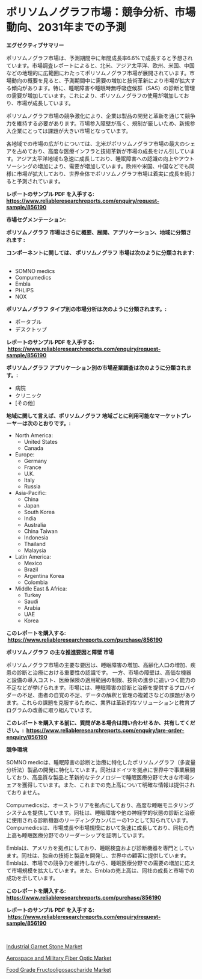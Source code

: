 <p><h1>ポリソムノグラフ市場：競争分析、市場動向、2031年までの予測</h1></p><p><strong>エグゼクティブサマリー</strong></p>
<p><p>ポリソムノグラフ市場は、予測期間中に年間成長率6.6%で成長すると予想されています。市場調査レポートによると、北米、アジア太平洋、欧州、米国、中国などの地理的に広範囲にわたってポリソムノグラフ市場が展開されています。市場動向の概要を見ると、予測期間中に需要の増加と技術革新により市場が拡大する傾向があります。特に、睡眠障害や睡眠時無呼吸症候群（SAS）の診断と管理の需要が増加しています。これにより、ポリソムノグラフの使用が増加しており、市場が成長しています。</p><p>ポリソムノグラフ市場の競争激化により、企業は製品の開発と革新を通じて競争力を維持する必要があります。市場参入障壁が高く、規制が厳しいため、新規参入企業にとっては課題が大きい市場となっています。</p><p>各地域での市場の広がりについては、北米がポリソムノグラフ市場の最大のシェアを占めており、高度な医療インフラと技術革新が市場の成長をけん引しています。アジア太平洋地域も急速に成長しており、睡眠障害への認識の向上やアウトソーシングの増加により、需要が増加しています。欧州や米国、中国などでも同様に市場が拡大しており、世界全体でポリソムノグラフ市場は着実に成長を続けると予測されています。</p></p>
<p><strong>レポートのサンプル PDF を入手する: <a href="https://www.reliableresearchreports.com/enquiry/request-sample/856190">https://www.reliableresearchreports.com/enquiry/request-sample/856190</a></strong></p>
<p><strong>市場セグメンテーション:</strong></p>
<p><strong> ポリソムノグラフ 市場はさらに概要、展開、アプリケーション、地域に分類されます :</strong></p>
<p><strong>コンポーネントに関しては、 ポリソムノグラフ 市場は次のように分類されます: &nbsp;</strong></p>
<p><ul><li>SOMNO medics</li><li>Compumedics</li><li>Embla</li><li>PHLIPS</li><li>NOX</li></ul></p>
<p><strong> ポリソムノグラフ タイプ別の市場分析は次のように分類されます。:</strong></p>
<p><ul><li>ポータブル</li><li>デスクトップ</li></ul></p>
<p><strong>レポートのサンプル PDF を入手する: &nbsp;<a href="https://www.reliableresearchreports.com/enquiry/request-sample/856190">https://www.reliableresearchreports.com/enquiry/request-sample/856190</a></strong></p>
<p><strong> ポリソムノグラフ アプリケーション別の市場産業調査は次のように分類されます。:</strong></p>
<p><ul><li>病院</li><li>クリニック</li><li>[その他]</li></ul></p>
<p><strong>地域に関して言えば、ポリソムノグラフ 地域ごとに利用可能なマーケットプレーヤーは次のとおりです。:</strong></p>
<p><ul>
    <li>
        North America:
        <ul>
            <li>United States</li>
            <li>Canada</li>
        </ul>
    </li>
    <li>
        Europe:
        <ul>
            <li>Germany</li>
            <li>France</li>
            <li>U.K.</li>
            <li>Italy</li>
            <li>Russia</li>
        </ul>
    </li>
    <li>
        Asia-Pacific:
        <ul>
            <li>China</li>
            <li>Japan</li>
            <li>South Korea</li>
            <li>India</li>
            <li>Australia</li>
            <li>China Taiwan</li>
            <li>Indonesia</li>
            <li>Thailand</li>
            <li>Malaysia</li>
        </ul>
    </li>
    <li>
        Latin America:
        <ul>
            <li>Mexico</li>
            <li>Brazil</li>
            <li>Argentina Korea</li>
            <li>Colombia</li>
        </ul>
    </li>
    <li>
        Middle East & Africa:
        <ul>
            <li>Turkey</li>
            <li>Saudi</li>
            <li>Arabia</li>
            <li>UAE</li>
            <li>Korea</li>
        </ul>
    </li>
    </ul></p>
<p><strong>このレポートを購入する: &nbsp;<a href="https://www.reliableresearchreports.com/purchase/856190">https://www.reliableresearchreports.com/purchase/856190</a></strong></p>
<p><strong>ポリソムノグラフ の主な推進要因と障壁 市場</strong></p>
<p><p>ポリソムノグラフ市場の主要な要因は、睡眠障害の増加、高齢化人口の増加、疾患の診断と治療における重要性の認識です。 一方、市場の障壁は、高価な機器と設備の導入コスト、医療保険の適用範囲の制限、技術の進歩に追いつく能力の不足などが挙げられます。市場には、睡眠障害の診断と治療を提供するプロバイダーの不足、患者の自覚の不足、データの解釈と管理の複雑さなどの課題があります。これらの課題を克服するために、業界は革新的なソリューションと教育プログラムの改善に取り組んでいます。</p></p>
<p><strong>このレポートを購入する前に、質問がある場合は問い合わせるか、共有してください。:&nbsp; <a href="https://www.reliableresearchreports.com/enquiry/pre-order-enquiry/856190">https://www.reliableresearchreports.com/enquiry/pre-order-enquiry/856190</a></strong></p>
<p><strong>競争環境</strong></p>
<p><p>SOMNO medicは、睡眠障害の診断と治療に特化したポリソムノグラフ（多変量分析法）製品の開発に特化しています。同社はドイツを拠点に世界中で事業展開しており、高品質な製品と革新的なテクノロジーで睡眠医療分野で大きな市場シェアを獲得しています。また、これまでの売上高について明確な情報は提供されておりません。</p><p>Compumedicsは、オーストラリアを拠点にしており、高度な睡眠モニタリングシステムを提供しています。同社は、睡眠障害や他の神経学的状態の診断と治療に使用される診断機器のリーディングカンパニーの1つとして知られています。Compumedicsは、市場成長や市場規模において急速に成長しており、同社の売上高も睡眠医療分野でのリーダーシップを証明しています。</p><p>Emblaは、アメリカを拠点にしており、睡眠検査および診断機器を専門としています。同社は、独自の技術と製品を開発し、世界中の顧客に提供しています。Emblaは、市場での競争力を維持しながら、睡眠医療分野での需要の増加に応えて市場規模を拡大しています。また、Emblaの売上高は、同社の成長と市場での成功を示しています。</p></p>
<p><strong>このレポートを購入する: &nbsp; <a href="https://www.reliableresearchreports.com/purchase/856190">https://www.reliableresearchreports.com/purchase/856190</a></strong></p>
<p><strong>レポートのサンプル PDF を入手する: &nbsp;<a href="https://www.reliableresearchreports.com/enquiry/request-sample/856190">https://www.reliableresearchreports.com/enquiry/request-sample/856190</a></strong><strong></strong></p>
<p>&nbsp;</p>
<p><p><a href="https://github.com/jsmusil/Market-Research-Report-List-2/blob/main/industrial-garnet-stone-market.md">Industrial Garnet Stone Market</a></p><p><a href="https://github.com/yemakinde/Market-Research-Report-List-1/blob/main/aerospace-and-military-fiber-optic-market.md">Aerospace and Military Fiber Optic Market</a></p><p><a href="https://github.com/bmorecock/Market-Research-Report-List-2/blob/main/food-grade-fructooligosaccharide-market.md">Food Grade Fructooligosaccharide Market</a></p></p>